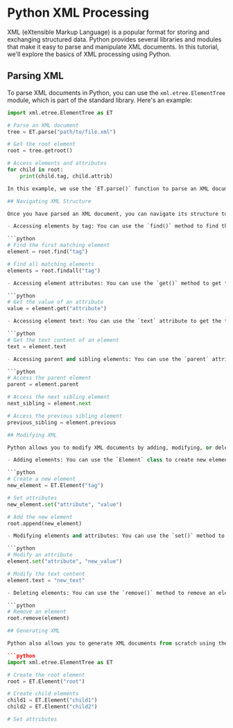 # Python XML Processing

XML (eXtensible Markup Language) is a popular format for storing and exchanging structured data. Python provides several libraries and modules that make it easy to parse and manipulate XML documents. In this tutorial, we'll explore the basics of XML processing using Python.

## Parsing XML

To parse XML documents in Python, you can use the `xml.etree.ElementTree` module, which is part of the standard library. Here's an example:

```python
import xml.etree.ElementTree as ET

# Parse an XML document
tree = ET.parse("path/to/file.xml")

# Get the root element
root = tree.getroot()

# Access elements and attributes
for child in root:
    print(child.tag, child.attrib)

In this example, we use the `ET.parse()` function to parse an XML document and obtain a tree structure. We can access the root element of the tree using the `getroot()` method. We can then iterate over the children of the root element and access their tags and attributes.

## Navigating XML Structure

Once you have parsed an XML document, you can navigate its structure to access specific elements and data. Here are some common operations:

- Accessing elements by tag: You can use the `find()` method to find the first matching element or the `findall()` method to find all matching elements.

```python
# Find the first matching element
element = root.find("tag")

# Find all matching elements
elements = root.findall("tag")

- Accessing element attributes: You can use the `get()` method to get the value of an attribute.

```python
# Get the value of an attribute
value = element.get("attribute")

- Accessing element text: You can use the `text` attribute to get the text content of an element.

```python
# Get the text content of an element
text = element.text

- Accessing parent and sibling elements: You can use the `parent` attribute to access the parent element and the `next` and `previous` attributes to access sibling elements.

```python
# Access the parent element
parent = element.parent

# Access the next sibling element
next_sibling = element.next

# Access the previous sibling element
previous_sibling = element.previous

## Modifying XML

Python allows you to modify XML documents by adding, modifying, or deleting elements and attributes. Here are some common operations:

- Adding elements: You can use the `Element` class to create new elements and the `append()` method to add them to the XML tree.

```python
# Create a new element
new_element = ET.Element("tag")

# Set attributes
new_element.set("attribute", "value")

# Add the new element
root.append(new_element)

- Modifying elements and attributes: You can use the `set()` method to modify the value of an attribute and the `text` attribute to modify the text content of an element.

```python
# Modify an attribute
element.set("attribute", "new_value")

# Modify the text content
element.text = "new_text"

- Deleting elements: You can use the `remove()` method to remove an element from the XML tree.

```python
# Remove an element
root.remove(element)

## Generating XML

Python also allows you to generate XML documents from scratch using the same `xml.etree.ElementTree` module. Here's an example:

```python
import xml.etree.ElementTree as ET

# Create the root element
root = ET.Element("root")

# Create child elements
child1 = ET.Element("child1")
child2 = ET.Element("child2")

# Set attributes

